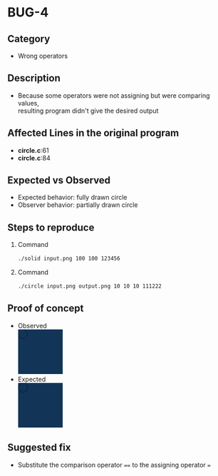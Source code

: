 # BUG-4

## Category
- Wrong operators

## Description
- Because some operators were not assigning but were comparing values,<br>
resulting program didn't give the desired output

## Affected Lines in the original program
- **circle.c**:61
- **circle.c**:84

## Expected vs Observed
- Expected behavior: fully drawn circle
- Observer behavior: partially drawn circle

## Steps to reproduce 

1. Command 
    ```bash
    ./solid input.png 100 100 123456
    ```
2. Command
    ```bash
    ./circle input.png output.png 10 10 10 111222
    ```

## Proof of concept
- Observed<br>
    ![Observed](circle_wrong_op.png)
- Expected<br>
    ![Expected](circle_right_op.png)

## Suggested fix
- Substitute the comparison operator `==` to the assigning operator `=`